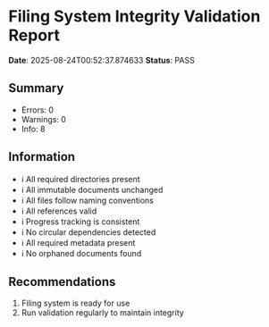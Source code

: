 # Filing System Integrity Validation Report

**Date**: 2025-08-24T00:52:37.874633
**Status**: PASS

## Summary

- Errors: 0
- Warnings: 0
- Info: 8

## Information

- ℹ️  All required directories present
- ℹ️  All immutable documents unchanged
- ℹ️  All files follow naming conventions
- ℹ️  All references valid
- ℹ️  Progress tracking is consistent
- ℹ️  No circular dependencies detected
- ℹ️  All required metadata present
- ℹ️  No orphaned documents found

## Recommendations

1. Filing system is ready for use
2. Run validation regularly to maintain integrity
